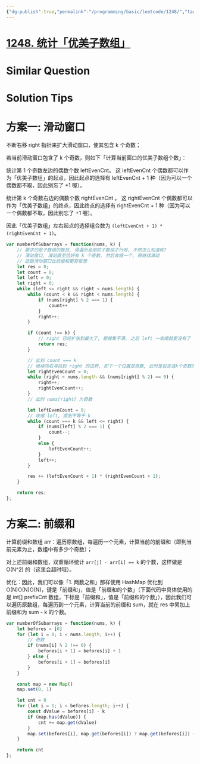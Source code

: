 ```yaml
---
{"dg-publish":true,"permalink":"/programming/basic/leetcode/1248/","tags":["leetcode/pointer/sliding-window","leetcode/prefix-sum","leetcode/unsolved","leetcode/combination/count","leetcode/hash-table/count"]}
---
```



# [1248. 统计「优美子数组」](https://leetcode.cn/problems/count-number-of-nice-subarrays/)

# Similar Question

# Solution Tips

# 方案一: 滑动窗口

不断右移 right 指针来扩大滑动窗口，使其包含 k 个奇数；

若当前滑动窗口包含了 k 个奇数，则如下「计算当前窗口的优美子数组个数」：

统计第 1 个奇数左边的偶数个数 leftEvenCnt。 这 leftEvenCnt 个偶数都可以作为「优美子数组」的起点，因此起点的选择有 leftEvenCnt + 1 种（因为可以一个偶数都不取，因此别忘了 +1 喔）。

统计第 k 个奇数右边的偶数个数 rightEvenCnt 。 这 rightEvenCnt 个偶数都可以作为「优美子数组」的终点，因此终点的选择有 rightEvenCnt + 1 种（因为可以一个偶数都不取，因此别忘了 +1 喔）。

因此「优美子数组」左右起点的选择组合数为 `(leftEvenCnt + 1) * (rightEvenCnt + 1)`。

```js
var numberOfSubarrays = function(nums, k) {
    // 要求的是子数组的数目, 得遍历全部的子数组才行呀, 不然怎么知道呢?
    // 滑动窗口, 滑动直至恰好有 k 个奇数, 然后收缩一个, 再继续滑动
    // 这题滑动窗口比前缀和更容易想
    let res = 0;
    let count = 0;
    let left = 0;
    let right = 0;
    while (left <= right && right < nums.length) {
        while (count < k && right < nums.length) {
            if (nums[right] % 2 === 1) {
                count++
            }
            right++;
        }

        if (count !== k) {
            // right 已经扩张到最大了, 都搜集不满, 之后 left 一收缩就更没有了
            return res;
        }

        // 此刻 count === k
        // 继续向右寻找到 right 的边界, 即下一个位置是奇数, 此时是包含这k个奇数的 right 的边界
        let rightEvenCount = 0;
        while (right < nums.length && (nums[right] % 2) == 0) {
            right++;
            rightEvenCount++;
        }
        // 此时 nums[right] 为奇数

        let leftEvenCount = 0;
        // 收缩 left, 直到不等于 k
        while (count === k && left <= right) {
            if (nums[left] % 2 === 1) {
                count--;
            }
            else {
                leftEvenCount++;
            }
            left++;
        }

        res += (leftEvenCount + 1) * (rightEvenCount + 1);
    }

    return res;
};
```

# 方案二: 前缀和

计算前缀和数组 arr：遍历原数组，每遍历一个元素，计算当前的前缀和（即到当前元素为止，数组中有多少个奇数）；

对上述前缀和数组，双重循环统计 `arr[j] - arr[i] == k` 的个数，这样做是 O(N^2) 的（这里会超时哦）。

优化：因此，我们可以像「1. 两数之和」那样使用 HashMap 优化到 O(N)O(N)O(N)，键是「前缀和」，值是「前缀和的个数」（下面代码中具体使用的是 int[] prefixCnt 数组，下标是「前缀和」，值是「前缀和的个数」），因此我们可以遍历原数组，每遍历到一个元素，计算当前的前缀和 sum，就在 res 中累加上前缀和为 sum - k 的个数。

```js
var numberOfSubarrays = function(nums, k) {
    let befores = [0]
    for (let i = 0; i < nums.length; i++) {
        // 奇数
        if (nums[i] % 2 !== 0) {
            befores[i + 1] = befores[i] + 1
        } else {
            befores[i + 1] = befores[i]
        }
    }

    const map = new Map()
    map.set(0, 1)

    let cnt = 0
    for (let i = 1; i < befores.length; i++) {
        const dValue = befores[i] - k
        if (map.has(dValue)) {
            cnt += map.get(dValue)
        }
        map.set(befores[i], map.get(befores[i]) ? map.get(befores[i]) + 1 : 1)
    }

    return cnt
};
```
